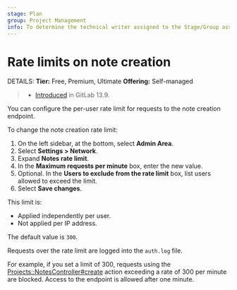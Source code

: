 ```yaml
---
stage: Plan
group: Project Management
info: To determine the technical writer assigned to the Stage/Group associated with this page, see https://handbook.gitlab.com/handbook/product/ux/technical-writing/#assignments
---
```


# Rate limits on note creation

DETAILS:
**Tier:** Free, Premium, Ultimate
**Offering:** Self-managed

> - [Introduced](https://gitlab.com/gitlab-org/gitlab/-/merge_requests/53637) in GitLab 13.9.

You can configure the per-user rate limit for requests to the note creation endpoint.

To change the note creation rate limit:

1. On the left sidebar, at the bottom, select **Admin Area**.
1. Select **Settings > Network**.
1. Expand **Notes rate limit**.
1. In the **Maximum requests per minute** box, enter the new value.
1. Optional. In the **Users to exclude from the rate limit** box, list users allowed to exceed the limit.
1. Select **Save changes**.

This limit is:

- Applied independently per user.
- Not applied per IP address.

The default value is `300`.

Requests over the rate limit are logged into the `auth.log` file.

For example, if you set a limit of 300, requests using the
[Projects::NotesController#create](https://gitlab.com/gitlab-org/gitlab/-/blob/master/app/controllers/projects/notes_controller.rb)
action exceeding a rate of 300 per minute are blocked. Access to the endpoint is allowed after one minute.
